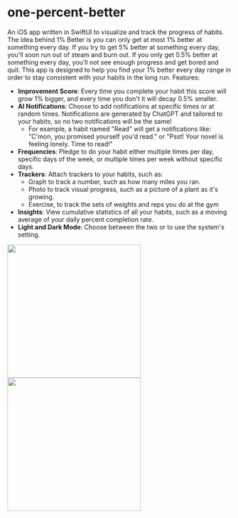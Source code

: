 # one-percent-better
An iOS app written in SwiftUI to visualize and track the progress of habits. The idea behind 1% Better is you can only get at most 1% better at something every day. If you try to get 5% better at something every day, you'll soon run out of steam and burn out. If you only get 0.5% better at something every day, you'll not see enough progress and get bored and quit. This app is designed to help you find your 1% better every day range in order to stay consistent with your habits in the long run.
Features:
- **Improvement Score**: Every time you complete your habit this score will grow 1% bigger, and every time you don't it will decay 0.5% smaller.
- **AI Notifications**: Choose to add notifications at specific times or at random times. Notifications are generated by ChatGPT and tailored to your habits, so no two notifications will be the same!
  - For example, a habit named "Read" will get a notifications like: "C'mon, you promised yourself you'd read." or "Psst! Your novel is feeling lonely. Time to read!"
- **Frequencies**: Pledge to do your habit either multiple times per day, specific days of the week, or multiple times per week without specific days.
- **Trackers**: Attach trackers to your habits, such as:
  - Graph to track a number, such as how many miles you ran.
  - Photo to track visual progress, such as a picture of a plant as it's growing.
  - Exercise, to track the sets of weights and reps you do at the gym
- **Insights**: View cumulative statistics of all your habits, such as a moving average of your daily percent completion rate.
- **Light and Dark Mode**: Choose between the two or to use the system's setting.

<img src="https://github.com/cook-jeremy/one-percent-better/assets/12803067/acc15ea1-5af0-4ca1-a86e-243c7b342737.png" width="300">

<img src="https://github.com/cook-jeremy/one-percent-better/assets/12803067/fb40afe8-3fad-42d2-996f-be61271e3cbe.png" width="300">
